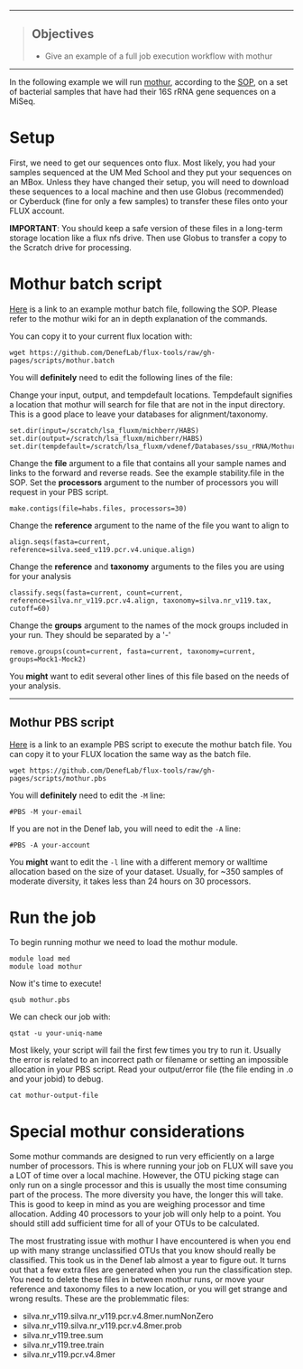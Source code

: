 ------------

> ## Objectives
>
> * Give an example of a full job execution workflow with mothur


------------

In the following example we will run [mothur](http://www.mothur.org/), 
according to the [SOP](http://www.mothur.org/wiki/MiSeq_SOP), on a set of 
bacterial samples that have had their 16S rRNA gene sequences on a MiSeq.

# Setup
First, we need to get our sequences onto flux. Most likely, you had your 
samples sequenced at the UM Med School and they put your sequences on an MBox. 
Unless they have changed their setup, you will need to download these sequences
to a local machine and then use Globus (recommended) or Cyberduck (fine for only a few
samples) to transfer these files onto your FLUX account.

**IMPORTANT**: You should keep a safe version of these files in a long-term storage
location like a flux nfs drive. Then use Globus to transfer a copy to the Scratch
drive for processing. 

# Mothur batch script 

[Here](https://github.com/DenefLab/flux-tools/blob/gh-pages/scripts/mothur.batch) is a link to an example mothur batch file, following the SOP. Please refer
to the mothur wiki for an in depth explanation of the commands. 

You can copy it to your current flux location with:

```{r}
wget https://github.com/DenefLab/flux-tools/raw/gh-pages/scripts/mothur.batch

```
You will **definitely** need to edit the following lines of the file:

Change your input, output, and tempdefault locations.
Tempdefault signifies a location that mothur will search for file that are not in the
input directory. This is a good place to leave your databases for alignment/taxonomy.
```{r}
set.dir(input=/scratch/lsa_fluxm/michberr/HABS)
set.dir(output=/scratch/lsa_fluxm/michberr/HABS)
set.dir(tempdefault=/scratch/lsa_fluxm/vdenef/Databases/ssu_rRNA/Mothur/)
```

Change the **file** argument to a file that contains all your sample names 
and links to the forward and reverse reads. See the example stability.file in the SOP.
Set the **processors** argument to the number of processors you will request in your PBS script.
```{r}
make.contigs(file=habs.files, processors=30)
```

Change the **reference** argument to the name of the file you want to align to
```{r}
align.seqs(fasta=current, reference=silva.seed_v119.pcr.v4.unique.align)
```

Change the **reference** and **taxonomy** arguments to the files you are using for your analysis
```{r}
classify.seqs(fasta=current, count=current, reference=silva.nr_v119.pcr.v4.align, taxonomy=silva.nr_v119.tax, cutoff=60)
```

Change the **groups** argument to the names of the mock groups included in your run.
They should be separated by a '-'
```{r}
remove.groups(count=current, fasta=current, taxonomy=current, groups=Mock1-Mock2)
```

You **might** want to edit several other lines of this file based on the needs of
your analysis. 

------------

## Mothur PBS script

[Here](https://github.com/DenefLab/flux-tools/gh-pages/scripts/mothur.pbs) is a link to an example PBS script to execute the mothur batch file. 
You can copy it to your FLUX location the same way as the batch file.

```{r}
wget https://github.com/DenefLab/flux-tools/raw/gh-pages/scripts/mothur.pbs
```

You will **definitely** need to edit the `-M` line: 

```{r}
#PBS -M your-email

```

If you are not in the Denef lab, you will need to edit the `-A` line:
```{r}
#PBS -A your-account
```


You **might** want to edit the `-l` line with a different memory or walltime
allocation based on the size of your dataset. Usually, for ~350 samples of moderate
diversity, it takes less than 24 hours on 30 processors. 

# Run the job

To begin running mothur we need to load the mothur module.

```{r}
module load med
module load mothur
```

Now it's time to execute!
```{r}
qsub mothur.pbs
```

We can check our job with:
```{r}
qstat -u your-uniq-name

```

Most likely, your script will fail the first few times you try to run it. Usually
the error is related to an incorrect path or filename or setting an impossible allocation
in your PBS script. Read your output/error file (the file ending in .o and your jobid) to debug.

```{r}
cat mothur-output-file
```

# Special mothur considerations

Some mothur commands are designed to run very efficiently on a large number of processors.
This is where running your job on FLUX will save you a LOT of time over a local machine.
However, the OTU picking stage can only run on a single processor and this is usually the most time consuming part of
the process. The more diversity you have, the longer this will take. This is good to keep in mind
as you are weighing processor and time allocation. Adding 40 processors to your job will only
help to a point. You should still add sufficient time for all of your OTUs to be calculated.

The most frustrating issue with mothur I have encountered is when you end up with 
many strange unclassified OTUs that you know should really be classified. This took 
us in the Denef lab almost a year to figure out. It turns out that a few extra files
are generated when you run the classification step. You need to delete these files
in between mothur runs, or move your reference and taxonomy files to a new location,
or you will get strange and wrong results. These are the problemmatic files:


* silva.nr_v119.silva.nr_v119.pcr.v4.8mer.numNonZero      
* silva.nr_v119.silva.nr_v119.pcr.v4.8mer.prob    
* silva.nr_v119.tree.sum    
* silva.nr_v119.tree.train    
* silva.nr_v119.pcr.v4.8mer                                                                                


